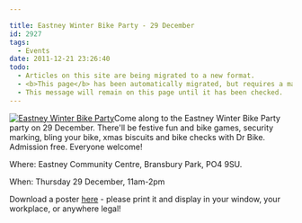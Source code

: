 ```yaml
---

title: Eastney Winter Bike Party - 29 December
id: 2927
tags:
  - Events
date: 2011-12-21 23:26:40
todo:
  - Articles on this site are being migrated to a new format.
  - <b>This page</b> has been automatically migrated, but requires a manual check-&amp;-tune to ensure the format and links all work as expected.
  - This message will remain on this page until it has been checked.
---
```


[![](http://www.pompeybug.co.uk/wp-content/uploads/2011/12/efab-poster-pdf-222x300.jpg "Eastney Winter Bike Party")](http://www.pompeybug.co.uk/wp-content/uploads/2011/12/efab-poster-pdf.jpg)Come along to the Eastney Winter Bike Party party on 29 December. There'll be festive fun and bike games, security marking, bling your bike, xmas biscuits and bike checks with Dr Bike. Admission free. Everyone welcome!

Where: Eastney Community Centre, Bransbury Park, PO4 9SU.

When: Thursday 29 December, 11am-2pm

Download a poster [here](http://www.pompeybug.co.uk/wp-content/uploads/2011/12/efab-poster-pdf.pdf) - please print it and display in your window, your workplace, or anywhere legal!